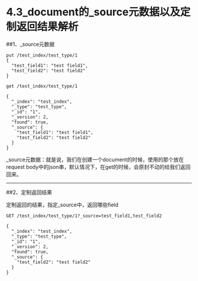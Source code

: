 # 4.3_document的_source元数据以及定制返回结果解析

##1、_source元数据

    put /test_index/test_type/1
    {
      "test_field1": "test field1",
      "test_field2": "test field2"
    }
    
    get /test_index/test_type/1
    
    {
      "_index": "test_index",
      "_type": "test_type",
      "_id": "1",
      "_version": 2,
      "found": true,
      "_source": {
        "test_field1": "test field1",
        "test_field2": "test field2"
      }
    }

_source元数据：就是说，我们在创建一个document的时候，使用的那个放在request body中的json串，默认情况下，在get的时候，会原封不动的给我们返回回来。

------------------------------------------------------------------------------------------------------------------

##2、定制返回结果

定制返回的结果，指定_source中，返回哪些field

    GET /test_index/test_type/1?_source=test_field1,test_field2
    
    {
      "_index": "test_index",
      "_type": "test_type",
      "_id": "1",
      "_version": 2,
      "found": true,
      "_source": {
        "test_field2": "test field2"
      }
    }